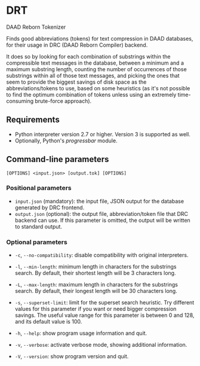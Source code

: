 # DRT

DAAD Reborn Tokenizer

Finds good abbreviations (tokens) for text compression in DAAD databases, for their usage in DRC (DAAD Reborn Compiler) backend.

It does so by looking for each combination of substrings within the compressible text messages in the database, between a minimum and a maximum substring length, counting the number of occurrences of those substrings within all of those text messages, and picking the ones that seem to provide the biggest savings of disk space as the abbreviations/tokens to use, based on some heuristics (as it's not possible to find the optimum combination of tokens unless using an extremely time-consuming brute-force approach).


## Requirements

- Python interpreter version 2.7 or higher. Version 3 is supported as well.
- Optionally, Python's _progressbar_ module.


## Command-line parameters

```
[OPTIONS] <input.json> [output.tok] [OPTIONS]
```

### Positional parameters

- `input.json` (mandatory): the input file, JSON output for the database generated by DRC frontend.
- `output.json` (optional): the output file, abbreviation/token file that DRC backend can use. If this parameter is omitted, the output will be written to standard output.

### Optional parameters

- `-c`, `--no-compatibility`: disable compatibility with original interpreters.
- `-l`, `--min-length`: minimum length in characters for the substrings search. By default, their shortest length will be 3 characters long.
- `-L`, `--max-length`: maximum length in characters for the substrings search. By default, their longest length will be 30 characters long.
- `-s`, `--superset-limit`: limit for the superset search heuristic. Try different values for this parameter if you want or need bigger compression savings. The useful value range for this parameter is between 0 and 128, and its default value is 100.

- `-h`, `--help`: show program usage information and quit.
- `-v`, `--verbose`: activate verbose mode, showing additional information.
- `-V`, `--version`: show program version and quit.
